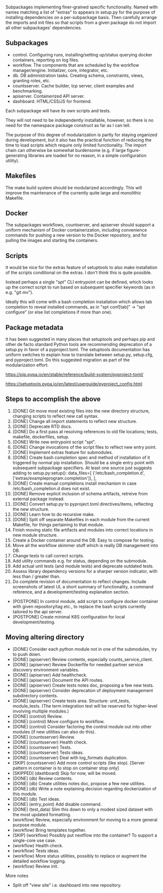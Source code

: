 
Subpackages implementing finer-grained specific functionality.
Named with names matching a list of "extras" to appears in setup.py for the purpose of installing dependencies on a per-subpackage basis.
Then carefully arrange the imports and init files so that scripts from a given package do not import all other subpackages' dependencies.

## Subpackages
- control. Configuring runs, installing/setting up/status querying docker containers, reporting on log files.
- workflow. The components that are scheduled by the workflow manager/engine. Initializer, core, integrator, etc.
- db. DB administration tasks. Creating schema, constraints, views, granting roles, etc.
- countsserver. Cache builder, tcp server, client examples and benchmarking.
- apiserver. Containerized API server.
- dashboard. HTML/CSS/JS for frontend.

Each subpackage will have its own scripts and tests.

They will not need to be independently installable, however, so there is no need for the namespace package construct as far as I can tell.

The purpose of this degree of modularization is partly for staying organized during development, but it also has the practical function of reducing the time to load scripts which require only limited functionality. The import chain can otherwise be somewhat burdensome (e.g. if large figure-generating libraries are loaded for no reason, in a simple configuration utility).

## Makefiles
The make build system should be modularized accordingly. This will improve the maintenance of the currently quite large and monolithic Makefile.

## Docker
The subpackages workflows, countserver, and apiserver should support a uniform mechanism of Docker containerization, including convenience commands for pushing a new version to the Docker repository, and for pulling the images and starting the containers.

## Scripts
It would be nice for the extras feature of setuptools to also make installation of the scripts conditional on the extras. I don't think this is quite possible.

Instead perhaps a single "spt" CLI entrypoint can be defined, which looks up the correct script to run based on subsequent specifier keywords (as in e.g. "git mv").

Ideally this will come with a bash completion installation which allows tab completion to reveal installed commands, as in "spt conf[tab]" -> "spt configure" (or else list completions if more than one).

## Package metadata
It has been suggested in many places that setuptools and perhaps pip and other de facto standard Python tools are recommending deprecation of a setup.py in favor of a pyproject.toml.
The setuptools documentation has uniform switches to explain how to translate between setup.py, setup.cfg, and pyproject.toml.
Do this suggested migration as part of the modularization effort.

https://pip.pypa.io/en/stable/reference/build-system/pyproject-toml/

https://setuptools.pypa.io/en/latest/userguide/pyproject_config.html



## Steps to accomplish the above

1. [DONE] Git move most existing files into the new directory structure, changing scripts to reflect new call syntax.
2. [DONE] Change all import statements to reflect new structure.
3. [DONE] Deprecate RTD docs.
4. [DONE] Do a first pass at resolving references to old file locations; tests, makefile, dockerfiles, setup.
5. [DONE] Write new entrypoint script "spt".
6. [DONE] Change invocations of the script files to reflect new entry point.
7. [DONE] Implement extras feature for submodules.
8. [DONE] Create bash completion spec and method of installation of it triggered by normal pip installation. Should be a single entry point with subsequent subpackage specifiers. At least one source just suggests adding to setup.py:setup():
    data_files=[
        ('/etc/bash_completion.d', ['extras/exampleprogram.completion']),
    ],
9. [DONE] Create manual completions install mechanism in case /etc/bash_completion.d does not exist.
10. [DONE] Remove explicit inclusion of schema artifacts, retreive from external package instead.
11. [DONE] Convert setup.py to pyproject.toml directives/items, reflecting the new structure.
12. [DONE] Learn how to do recursive make.
13. [DONE] Split off separate Makefiles in each module from the current Makefile, for things pertaining to that module.
14. Finish moving static file artifacts and modules into correct locations in new module structure.
15. Create a Docker container around the DB. Easy to compose for testing.
16. Move all the workflow skimmer stuff which is really DB management into DB.
17. Change tests to call correct scripts.
18. Add utility commands e.g. for status, depending on the submodule.
19. Add actual unit tests (and module tests) and deprecate outdated tests.
20. Assess library dependency versions for a sharper version indicator, with less than / greater than.
21. Do complete revision of documentation to reflect changes. Include screenshots of latest UI, a short summary of functionality, a command reference, and a development/testing explanation section.

* [POSTPONE] In control module, add script to configure docker container with given repository/tag etc., to replace the bash scripts currently tailored to the api server.
* [POSTPONE] Create minimal K8S configuration for local development/testing.


## Moving altering directory
- [DONE] Consider each python module not in one of the submodules, try to push down.
- [DONE] (apiserver) Review contents, especially counts_service_client.
- [DONE] (apiserver) Review Dockerfile for needed partner service discovery environment variables.
- [DONE] (apiserver) Add healthcheck.
- [DONE] (apiserver) Document the API routes.
- [DONE] (apiserver) Create tests notes doc, proposing a few new tests.
- [DONE] (apiserver) Consider deprecation of deployment management subdirectory contents.
- [DONE] (apiserver) Create tests area. Structure: unit_tests, module_tests. (The term integration test will be reserved for higher-level involving multiple modules.)
- [DONE] (control) Review.
- [DONE] (control) Move configure to workflow.
- [DONE] (control) Consider factoring the control module out into other modules (if new utilities can also do this).
- [DONE] (countsserver) Review.
- [DONE] (countsserver) Health check.
- [DONE] (countsserver) Tests.
- [DONE] (countsserver) Tests ideas.
- [DONE] (countsserver) Deal with log_formats duplication.
- [SKIP] (countsserver) Add more control scripts (like stop). [Server pattern in container is to stop on container stop only]
- [SKIPPED] (dashboard) Skip for now, will be moved.
- [DONE] (db) Review contents.
- [DONE] (db) Create utilities notes doc, propose a few new utilities.
- [DONE] (db) Write a note explaining decision regarding dockerization of this module.
- [DONE] (db) Test ideas.
- [DONE] (entry_point) Add disable command.
- [DONE] (test_data) Slim this down to only a modest sized dataset with the most updated formatting.
- (workflow) Review, especially environment for moving to a more general purpose module.
- (workflow) Bring templates together.
- [SKIP] (workflow) Possibly put nextflow into the container? To support a single-core use case.
- (workflow) Health check.
- (workflow) Tests ideas.
- (workflow) More status utilities, possibly to replace or augment the detailed workflow logging.
- (workflow) Review init.


More notes
- Split off "view site" i.e. dashboard into new repository.

